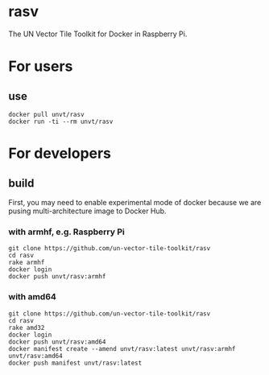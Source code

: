 # rasv
The UN Vector Tile Toolkit for Docker in Raspberry Pi.

# For users
## use
```
docker pull unvt/rasv
docker run -ti --rm unvt/rasv
```

# For developers
## build
First, you may need to enable experimental mode of docker because we are pusing multi-architecture image to Docker Hub.

### with armhf, e.g. Raspberry Pi
```
git clone https://github.com/un-vector-tile-toolkit/rasv
cd rasv
rake armhf
docker login
docker push unvt/rasv:armhf
```

### with amd64
```
git clone https://github.com/un-vector-tile-toolkit/rasv
cd rasv
rake amd32
docker login
docker push unvt/rasv:amd64
docker manifest create --amend unvt/rasv:latest unvt/rasv:armhf unvt/rasv:amd64
docker push manifest unvt/rasv:latest
```


